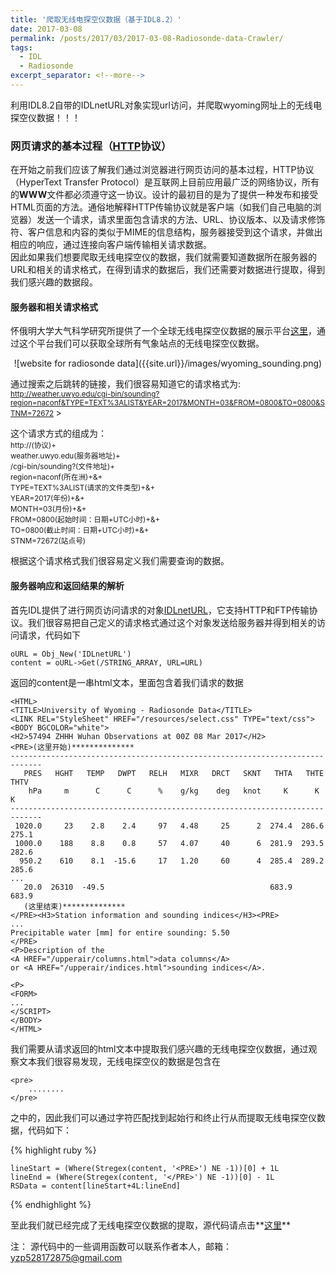 ```yaml
---
title: '爬取无线电探空仪数据（基于IDL8.2）'
date: 2017-03-08
permalink: /posts/2017/03/2017-03-08-Radiosonde-data-Crawler/
tags:
  - IDL
  - Radiosonde
excerpt_separator: <!--more-->
---
```


利用IDL8.2自带的IDLnetURL对象实现url访问，并爬取wyoming网址上的无线电探空仪数据！！！
<!--more-->

### 网页请求的基本过程（[HTTP](http://baike.baidu.com/link?url=_WzaPg2C1ZKewGzk2k2ksPoOwI5wRvb8RHBUSEP7HX0WGLJv_fiMZWPn2aLFmC3eestT17hDUlEPTYIsAdLMQq)协议）
在开始之前我们应该了解我们通过浏览器进行网页访问的基本过程，HTTP协议（HyperText Transfer Protocol）是互联网上目前应用最广泛的网络协议，所有的**WWW**文件都必须遵守这一协议。设计的最初目的是为了提供一种发布和接受HTML页面的方法。通俗地解释HTTP传输协议就是客户端（如我们自己电脑的浏览器）发送一个请求，请求里面包含请求的方法、URL、协议版本、以及请求修饰符、客户信息和内容的类似于MIME的信息结构，服务器接受到这个请求，并做出相应的响应，通过连接向客户端传输相关请求数据。  
因此如果我们想要爬取无线电探空仪的数据，我们就需要知道数据所在服务器的URL和相关的请求格式，在得到请求的数据后，我们还需要对数据进行提取，得到我们感兴趣的数据段。

#### 服务器和相关请求格式

怀俄明大学大气科学研究所提供了一个全球无线电探空仪数据的展示平台[这里](http://weather.uwyo.edu/upperair/sounding.html)，通过这个平台我们可以获取全球所有气象站点的无线电探空仪数据。
<div align=center>
  ![website for radiosonde data]({{site.url}}/images/wyoming_sounding.png)
</div>

通过搜索之后跳转的链接，我们很容易知道它的请求格式为:  
<small>
  http://weather.uwyo.edu/cgi-bin/sounding?region=naconf&TYPE=TEXT%3ALIST&YEAR=2017&MONTH=03&FROM=0800&TO=0800&STNM=72672
</small>>

这个请求方式的组成为：<small>  
http://(协议)+  
weather.uwyo.edu(服务器地址)+  
/cgi-bin/sounding?(文件地址)+  
region=naconf(所在洲)+&+  
TYPE=TEXT%3ALIST(请求的文件类型)+&+  
YEAR=2017(年份)+&+  
MONTH=03(月份)+&+  
FROM=0800(起始时间：日期+UTC小时)+&+  
TO=0800(截止时间：日期+UTC小时)+&+  
STNM=72672(站点号)  
</small>

根据这个请求格式我们很容易定义我们需要查询的数据。

#### 服务器响应和返回结果的解析

首先IDL提供了进行网页访问请求的对象[IDLnetURL](http://www.harrisgeospatial.com/docs/IDLnetURL.html)，它支持HTTP和FTP传输协议。我们很容易把自己定义的请求格式通过这个对象发送给服务器并得到相关的访问请求，代码如下

	oURL = Obj_New('IDLnetURL')
    content = oURL->Get(/STRING_ARRAY, URL=URL)

返回的content是一串html文本，里面包含着我们请求的数据

```
<HTML>
<TITLE>University of Wyoming - Radiosonde Data</TITLE>
<LINK REL="StyleSheet" HREF="/resources/select.css" TYPE="text/css">
<BODY BGCOLOR="white">
<H2>57494 ZHHH Wuhan Observations at 00Z 08 Mar 2017</H2>
<PRE>(这里开始)**************
-----------------------------------------------------------------------------
   PRES   HGHT   TEMP   DWPT   RELH   MIXR   DRCT   SKNT   THTA   THTE   THTV
    hPa     m      C      C      %    g/kg    deg   knot     K      K      K 
-----------------------------------------------------------------------------
 1020.0     23    2.8    2.4     97   4.48     25      2  274.4  286.6  275.1
 1000.0    188    8.8    0.8     57   4.07     40      6  281.9  293.5  282.6
  950.2    610    8.1  -15.6     17   1.20     60      4  285.4  289.2  285.6
...
   20.0  26310  -49.5                                     683.9         683.9
   (这里结束)**************
</PRE><H3>Station information and sounding indices</H3><PRE>
...
Precipitable water [mm] for entire sounding: 5.50
</PRE>
<P>Description of the 
<A HREF="/upperair/columns.html">data columns</A>
or <A HREF="/upperair/indices.html">sounding indices</A>.

<P>
<FORM>
...
</SCRIPT>
</BODY> 
</HTML>

```

我们需要从请求返回的html文本中提取我们感兴趣的无线电探空仪数据，通过观察文本我们很容易发现，无线电探空仪的数据是包含在

```
<pre>
	........
</pre>
```
之中的，因此我们可以通过字符匹配找到起始行和终止行从而提取无线电探空仪数据，代码如下：
<body>
  {% highlight ruby %}
 
    lineStart = (Where(Stregex(content, '<PRE>') NE -1))[0] + 1L
    lineEnd = (Where(Stregex(content, '</PRE>') NE -1))[0] - 1L   
    RSData = content[lineStart+4L:lineEnd] 
  {% endhighlight %}
</body>

至此我们就已经完成了无线电探空仪数据的提取，源代码请点击**[这里](https://github.com/ZPYin/Radiosonde)**

注：
源代码中的一些调用函数可以联系作者本人，邮箱：yzp528172875@gmail.com